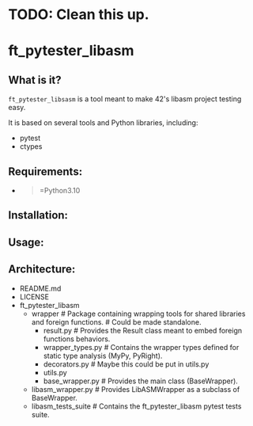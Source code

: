 # TODO: Clean this up.

# ft_pytester_libasm

## What is it?
`ft_pytester_libsasm` is a tool meant to make 42's libasm project testing easy.

It is based on several tools and Python libraries, including:
- pytest
- ctypes

## Requirements:

- >=Python3.10

## Installation:

## Usage:

## Architecture:

- README.md
- LICENSE
- ft_pytester_libasm
  - wrapper				# Package containing wrapping tools for shared libraries and foreign functions.
						# Could be made standalone.
	- result.py			# Provides the Result class meant to embed foreign functions behaviors.
	- wrapper_types.py	# Contains the wrapper types defined for static type analysis (MyPy, PyRight).
	- decorators.py		# Maybe this could be put in utils.py
	- utils.py
	- base_wrapper.py	# Provides the main class (BaseWrapper).
  - libasm_wrapper.py	# Provides LibASMWrapper as a subclass of BaseWrapper.
  - libasm_tests_suite	# Contains the ft_pytester_libasm pytest tests suite.
